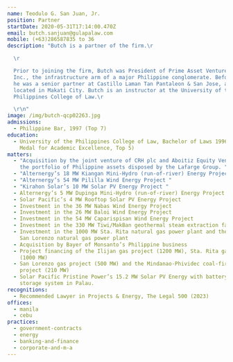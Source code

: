 ```yaml
---
name: Teodulo G. San Juan, Jr.
position: Partner
startDate: 2020-05-31T17:14:00.470Z
email: butch.sanjuan@gulapalaw.com
mobile: (+63)286587835 to 36
description: "Butch is a partner of the firm.\r

  \r

  Prior to joining the firm, Butch was President of Prime Asset Ventures,
  Inc., the infrastructure arm of a major Philippine conglomerate. Before that
  he was a senior partner at Castillo Laman Tan Pantaleon & San Jose, a law firm
  located in Makati City. Butch is an instructor at the University of the
  Philippines College of Law.\r

  \r\n"
image: /img/butch-qcp02263.jpg
admissions:
  - Philippine Bar, 1997 (Top 7)
education:
  - University of the Philippines College of Law, Bachelor of Laws 1996 (Dean’s
    Medal for Academic Excellence, Top 5)
matters:
  - "Acquisition by the joint venture of CRH plc and Aboitiz Equity Ventures of
    the portfolio of Philippine assets disposed by the Lafarge Group. "
  - "Alternergy’s 18 MW Kiangan Mini-Hydro (run-of-river) Energy Project "
  - "Alternergy’s 54 MW Pililla Wind Energy Project "
  - "Kirahon Solar’s 10 MW Solar PV Energy Project "
  - Alternergy’s 5 MW Dupinga Mini-Hydro (run-of-river) Energy Project
  - Solar Pacific’s 4 MW Rooftop Solar PV Energy Project
  - Investment in the 36 MW Nabas Wind Energy Project
  - Investment in the 26 MW Baloi Wind Energy Project
  - Investment in the 54 MW Caparispisan Wind Energy Project
  - Investment in the 330 MW Tiwi/MakBan geothermal steam extraction facilities
  - Investment in the 1000 MW Sta. Rita natural gas power plant and the 500 MW
    San Lorenzo natural gas power plant
  - Acquisition by Bayer of Monsanto’s Philippine business
  - Project financing of the Ilijan gas project (1200 MW), Sta. Rita gas project
    (1000 MW)
  - San Lorenzo gas project (500 MW) and the Mindanao-Phividec coal-fired
    project (210 MW)
  - Solar Pacific Pristine Power’s 15.2 MW Solar PV Energy with battery energy
    storage system in Palau.
recognitions:
  - Recommended Lawyer in Projects & Energy, The Legal 500 (2023)
offices:
  - manila
  - cebu
practices:
  - government-contracts
  - energy
  - banking-and-finance
  - corporate-and-m-a
---
```

